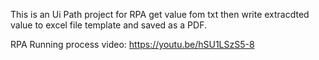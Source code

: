 This is an Ui Path project for RPA get value fom txt then write extracdted value to excel file template and saved as a PDF.

RPA Running process video: https://youtu.be/hSU1LSzS5-8
